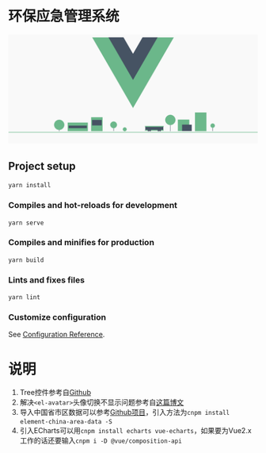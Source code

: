 # 环保应急管理系统

![](static/vue3.png)

## Project setup
```
yarn install
```

### Compiles and hot-reloads for development
```
yarn serve
```

### Compiles and minifies for production
```
yarn build
```

### Lints and fixes files
```
yarn lint
```

### Customize configuration
See [Configuration Reference](https://cli.vuejs.org/config/).

# 说明
1. Tree控件参考自[Github](https://github.com/xiaoniezi/vue-tree)
2. 解决`<el-avatar>`头像切换不显示问题参考自[这篇博文](https://blog.csdn.net/weixin_46096901/article/details/105791636)
3. 导入中国省市区数据可以参考[Github项目](https://github.com/airyland/china-area-data)，引入方法为`cnpm install element-china-area-data -S`
4. 引入ECharts可以用`cnpm install echarts vue-echarts`，如果要为Vue2.x工作的话还要输入`cnpm i -D @vue/composition-api`
